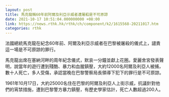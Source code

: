 ```yaml
---
layout: post
title: 馬克龍稱60年前阿爾及利亞示威者遭屠殺是不可原諒
date: 2021-10-17 10:51:04.000000000 +08:00
link: https://news.rthk.hk/rthk/ch/component/k2/1615568-20211017.htm
categories: rthk
---
```


法國總統馬克龍在紀念60年前、阿爾及利亞示威者在巴黎被屠殺的儀式上，譴責這一場是不可原諒的罪行。 

馬克龍出席在塞納河畔的周年紀念儀式，默哀一分鐘並獻上花圈。愛麗舍宮發表聲明，說當年的遊行遭到殘酷、暴力和血腥鎮壓，大約12000名阿爾及利亞人被捕，數十人死亡，多人受傷，承認當晚在巴黎警察局長領導下犯下的罪行是不可原諒。

1961年10月17日，大約25000名住在巴黎的阿爾及利亞人上街示威，抗議針對他們的宵禁措施，遭到巴黎警方暴力鎮壓，有歷史學家估計，死亡人數超過200人。
